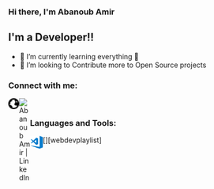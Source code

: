 ### Hi there, I'm Abanoub Amir

## I'm a  Developer!!

- 🌱 I’m currently learning everything 🤣
- 👯 I’m looking to Contribute more to Open Source projects


### Connect with me:
[<img align="left" alt="abanoubamir.com" width="22px" src="https://raw.githubusercontent.com/iconic/open-iconic/master/svg/globe.svg" />][website]
[<img align="left" alt="Abanoub Amir | LinkedIn" width="22px" src="https://cdn.jsdelivr.net/npm/simple-icons@v3/icons/linkedin.svg" />][linkedin]

<br/>

### Languages and Tools:

[<img align="left" alt="Visual Studio Code" width="26px" src="https://raw.githubusercontent.com/github/explore/80688e429a7d4ef2fca1e82350fe8e3517d3494d/topics/visual-studio-code/visual-studio-code.png" />][webdevplaylist]

<br />
<br />

[website]: https://ww.abanoubamir.com/
[linkedin]: https://www.linkedin.com/in/abanoub-amir-8b9483164/
